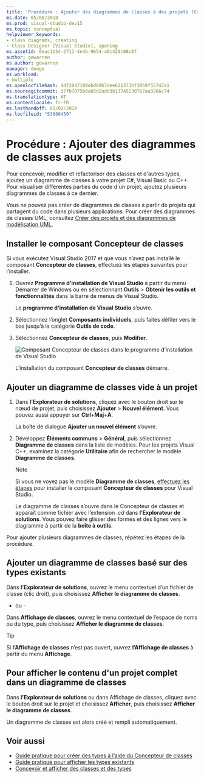 ```yaml
---
title: 'Procédure : Ajouter des diagrammes de classes à des projets (Concepteur de classes)'
ms.date: 05/08/2018
ms.prod: visual-studio-dev15
ms.topic: conceptual
helpviewer_keywords:
- class diagrams, creating
- Class Designer [Visual Studio], opening
ms.assetid: 0eac1b54-2711-4e4b-9654-a0c429c08c8f
author: gewarren
ms.author: gewarren
manager: douge
ms.workload:
- multiple
ms.openlocfilehash: 4df2047109ebd89b7dee621373bf30b9f55747a1
ms.sourcegitcommit: 37fb7075b0a65d2add3b137a5230767aa3266c74
ms.translationtype: HT
ms.contentlocale: fr-FR
ms.lasthandoff: 01/02/2019
ms.locfileid: "53866450"
---
```

# <a name="how-to-add-class-diagrams-to-projects"></a>Procédure : Ajouter des diagrammes de classes aux projets

Pour concevoir, modifier et refactoriser des classes et d'autres types, ajoutez un diagramme de classes à votre projet C#, Visual Basic ou C++. Pour visualiser différentes parties du code d'un projet, ajoutez plusieurs diagrammes de classes à ce dernier.

Vous ne pouvez pas créer de diagrammes de classes à partir de projets qui partagent du code dans plusieurs applications. Pour créer des diagrammes de classes UML, consultez [Créer des projets et des diagrammes de modélisation UML](../../modeling/create-uml-modeling-projects-and-diagrams.md).

## <a name="install-the-class-designer-component"></a>Installer le composant Concepteur de classes

Si vous exécutez Visual Studio 2017 et que vous n’avez pas installé le composant **Concepteur de classes**, effectuez les étapes suivantes pour l’installer.

1. Ouvrez **Programme d’installation de Visual Studio** à partir du menu Démarrer de Windows ou en sélectionnant **Outils** > **Obtenir les outils et fonctionnalités** dans la barre de menus de Visual Studio.

   Le **programme d’installation de Visual Studio** s’ouvre.

1. Sélectionnez l’onglet **Composants individuels**, puis faites défiler vers le bas jusqu’à la catégorie **Outils de code**.

1. Sélectionnez **Concepteur de classes**, puis **Modifier**.

   ![Composant Concepteur de classes dans le programme d’installation de Visual Studio](media/class-designer-component.png)

   L’installation du composant **Concepteur de classes** démarre.

## <a name="add-a-blank-class-diagram-to-a-project"></a>Ajouter un diagramme de classes vide à un projet

1. Dans **l’Explorateur de solutions**, cliquez avec le bouton droit sur le nœud de projet, puis choisissez **Ajouter** > **Nouvel élément**. Vous pouvez aussi appuyer sur **Ctrl**+**Maj**+**A**.

   La boîte de dialogue **Ajouter un nouvel élément** s’ouvre.

2. Développez **Éléments communs** > **Général**, puis sélectionnez **Diagramme de classes** dans la liste de modèles. Pour les projets Visual C++, examinez la catégorie **Utilitaire** afin de rechercher le modèle **Diagramme de classes**.

   > [!NOTE]
   > Si vous ne voyez pas le modèle **Diagramme de classes**, [effectuez les étapes](#install-the-class-designer-component) pour installer le composant **Concepteur de classes** pour Visual Studio.

   Le diagramme de classes s’ouvre dans le Concepteur de classes et apparaît comme fichier avec l’extension *.cd* dans **l’Explorateur de solutions**. Vous pouvez faire glisser des formes et des lignes vers le diagramme à partir de la **boîte à outils**.

Pour ajouter plusieurs diagrammes de classes, répétez les étapes de la procédure.

## <a name="add-a-class-diagram-based-on-existing-types"></a>Ajouter un diagramme de classes basé sur des types existants

Dans **l’Explorateur de solutions**, ouvrez le menu contextuel d’un fichier de classe (clic droit), puis choisissez **Afficher le diagramme de classes**.

- ou -

Dans **Affichage de classes**, ouvrez le menu contextuel de l’espace de noms ou du type, puis choisissez **Afficher le diagramme de classes**.

> [!TIP]
> Si **l’Affichage de classes** n’est pas ouvert, ouvrez **l’Affichage de classes** à partir du menu **Affichage**.

## <a name="to-display-the-contents-of-a-complete-project-in-a-class-diagram"></a>Pour afficher le contenu d'un projet complet dans un diagramme de classes

Dans **l’Explorateur de solutions** ou dans Affichage de classes, cliquez avec le bouton droit sur le projet et choisissez **Afficher**, puis choisissez **Afficher le diagramme de classes**.

Un diagramme de classes est alors créé et rempli automatiquement.

## <a name="see-also"></a>Voir aussi

- [Guide pratique pour créer des types à l’aide du Concepteur de classes](how-to-create-types.md)
- [Guide pratique pour afficher les types existants](how-to-view-existing-types.md)
- [Concevoir et afficher des classes et des types](designing-and-viewing-classes-and-types.md)
